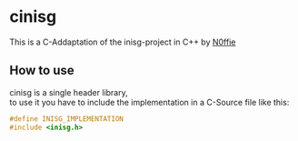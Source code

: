 # cinisg
This is a C-Addaptation of the inisg-project in C++ by [N0ffie](https://github.com/Knoficooki)

## How to use
cinisg is a single header library,\
to use it you have to include the implementation in a C-Source file like this:

```cpp
#define INISG_IMPLEMENTATION
#include <inisg.h>
``` 
